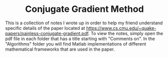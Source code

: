 <h1 align="center">Conjugate Gradient Method</h1>

This is a collection of notes I wrote up in order to help my friend understand specific details of the paper located at https://www.cs.cmu.edu/~quake-papers/painless-conjugate-gradient.pdf. To view the notes, simply open the pdf file in each folder that has a title starting with "Comments on". In the "Algorithms" folder you will find Matlab implementations of different mathematical frameworks that are used in the paper.